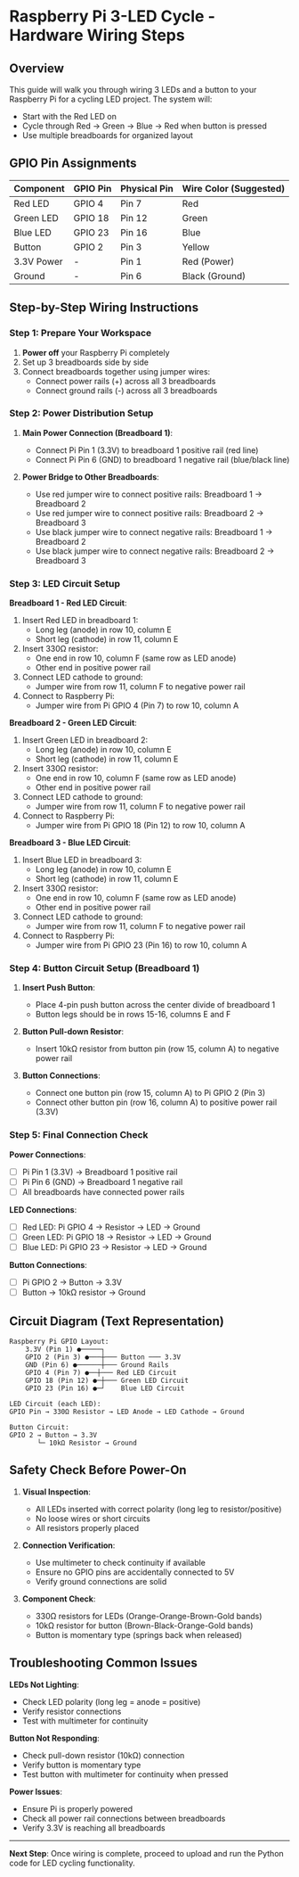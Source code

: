 # Raspberry Pi 3-LED Cycle - Hardware Wiring Steps

## Overview

This guide will walk you through wiring 3 LEDs and a button to your Raspberry Pi for a cycling LED project. The system will:

- Start with the Red LED on
- Cycle through Red → Green → Blue → Red when button is pressed
- Use multiple breadboards for organized layout

## GPIO Pin Assignments

| Component  | GPIO Pin | Physical Pin | Wire Color (Suggested) |
| ---------- | -------- | ------------ | ---------------------- |
| Red LED    | GPIO 4   | Pin 7        | Red                    |
| Green LED  | GPIO 18  | Pin 12       | Green                  |
| Blue LED   | GPIO 23  | Pin 16       | Blue                   |
| Button     | GPIO 2   | Pin 3        | Yellow                 |
| 3.3V Power | -        | Pin 1        | Red (Power)            |
| Ground     | -        | Pin 6        | Black (Ground)         |

## Step-by-Step Wiring Instructions

### Step 1: Prepare Your Workspace

1. **Power off** your Raspberry Pi completely
2. Set up 3 breadboards side by side
3. Connect breadboards together using jumper wires:
   - Connect power rails (+) across all 3 breadboards
   - Connect ground rails (-) across all 3 breadboards

### Step 2: Power Distribution Setup

1. **Main Power Connection (Breadboard 1)**:

   - Connect Pi Pin 1 (3.3V) to breadboard 1 positive rail (red line)
   - Connect Pi Pin 6 (GND) to breadboard 1 negative rail (blue/black line)

2. **Power Bridge to Other Breadboards**:
   - Use red jumper wire to connect positive rails: Breadboard 1 → Breadboard 2
   - Use red jumper wire to connect positive rails: Breadboard 2 → Breadboard 3
   - Use black jumper wire to connect negative rails: Breadboard 1 → Breadboard 2
   - Use black jumper wire to connect negative rails: Breadboard 2 → Breadboard 3

### Step 3: LED Circuit Setup

**Breadboard 1 - Red LED Circuit**:

1. Insert Red LED in breadboard 1:
   - Long leg (anode) in row 10, column E
   - Short leg (cathode) in row 11, column E
2. Insert 330Ω resistor:
   - One end in row 10, column F (same row as LED anode)
   - Other end in positive power rail
3. Connect LED cathode to ground:
   - Jumper wire from row 11, column F to negative power rail
4. Connect to Raspberry Pi:
   - Jumper wire from Pi GPIO 4 (Pin 7) to row 10, column A

**Breadboard 2 - Green LED Circuit**:

1. Insert Green LED in breadboard 2:
   - Long leg (anode) in row 10, column E
   - Short leg (cathode) in row 11, column E
2. Insert 330Ω resistor:
   - One end in row 10, column F (same row as LED anode)
   - Other end in positive power rail
3. Connect LED cathode to ground:
   - Jumper wire from row 11, column F to negative power rail
4. Connect to Raspberry Pi:
   - Jumper wire from Pi GPIO 18 (Pin 12) to row 10, column A

**Breadboard 3 - Blue LED Circuit**:

1. Insert Blue LED in breadboard 3:
   - Long leg (anode) in row 10, column E
   - Short leg (cathode) in row 11, column E
2. Insert 330Ω resistor:
   - One end in row 10, column F (same row as LED anode)
   - Other end in positive power rail
3. Connect LED cathode to ground:
   - Jumper wire from row 11, column F to negative power rail
4. Connect to Raspberry Pi:
   - Jumper wire from Pi GPIO 23 (Pin 16) to row 10, column A

### Step 4: Button Circuit Setup (Breadboard 1)

1. **Insert Push Button**:

   - Place 4-pin push button across the center divide of breadboard 1
   - Button legs should be in rows 15-16, columns E and F

2. **Button Pull-down Resistor**:

   - Insert 10kΩ resistor from button pin (row 15, column A) to negative power rail

3. **Button Connections**:
   - Connect one button pin (row 15, column A) to Pi GPIO 2 (Pin 3)
   - Connect other button pin (row 16, column A) to positive power rail (3.3V)

### Step 5: Final Connection Check

**Power Connections**:

- [ ] Pi Pin 1 (3.3V) → Breadboard 1 positive rail
- [ ] Pi Pin 6 (GND) → Breadboard 1 negative rail
- [ ] All breadboards have connected power rails

**LED Connections**:

- [ ] Red LED: Pi GPIO 4 → Resistor → LED → Ground
- [ ] Green LED: Pi GPIO 18 → Resistor → LED → Ground
- [ ] Blue LED: Pi GPIO 23 → Resistor → LED → Ground

**Button Connections**:

- [ ] Pi GPIO 2 → Button → 3.3V
- [ ] Button → 10kΩ resistor → Ground

## Circuit Diagram (Text Representation)

```
Raspberry Pi GPIO Layout:
    3.3V (Pin 1) ●─────┐
    GPIO 2 (Pin 3) ●───┼─── Button ─── 3.3V
    GND (Pin 6) ●──────┼─── Ground Rails
    GPIO 4 (Pin 7) ●──┼─── Red LED Circuit
    GPIO 18 (Pin 12) ●─┼─── Green LED Circuit
    GPIO 23 (Pin 16) ●─┘    Blue LED Circuit

LED Circuit (each LED):
GPIO Pin → 330Ω Resistor → LED Anode → LED Cathode → Ground

Button Circuit:
GPIO 2 → Button → 3.3V
       └─ 10kΩ Resistor → Ground
```

## Safety Check Before Power-On

1. **Visual Inspection**:

   - All LEDs inserted with correct polarity (long leg to resistor/positive)
   - No loose wires or short circuits
   - All resistors properly placed

2. **Connection Verification**:

   - Use multimeter to check continuity if available
   - Ensure no GPIO pins are accidentally connected to 5V
   - Verify ground connections are solid

3. **Component Check**:
   - 330Ω resistors for LEDs (Orange-Orange-Brown-Gold bands)
   - 10kΩ resistor for button (Brown-Black-Orange-Gold bands)
   - Button is momentary type (springs back when released)

## Troubleshooting Common Issues

**LEDs Not Lighting**:

- Check LED polarity (long leg = anode = positive)
- Verify resistor connections
- Test with multimeter for continuity

**Button Not Responding**:

- Check pull-down resistor (10kΩ) connection
- Verify button is momentary type
- Test button with multimeter for continuity when pressed

**Power Issues**:

- Ensure Pi is properly powered
- Check all power rail connections between breadboards
- Verify 3.3V is reaching all breadboards

---

**Next Step**: Once wiring is complete, proceed to upload and run the Python code for LED cycling functionality.
